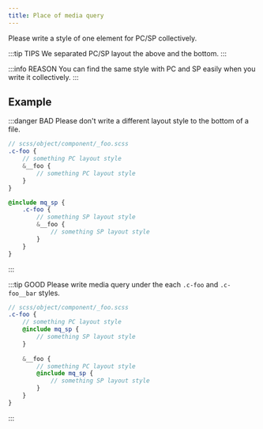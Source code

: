 ```yaml
---
title: Place of media query
---
```


Please write a style of one element for PC/SP collectively.

:::tip TIPS
We separated PC/SP layout the above and the bottom.
:::

:::info REASON
You can find the same style with PC and SP easily when you write it collectively.
:::


## Example

:::danger BAD
Please don't write a different layout style to the bottom of a file.

```scss
// scss/object/component/_foo.scss
.c-foo {
    // something PC layout style
    &__foo {
        // something PC layout style
    }
}

@include mq_sp {
    .c-foo {
        // something SP layout style
        &__foo {
            // something SP layout style
        }
    }
}
```
:::

:::tip GOOD
Please write media query under the each `.c-foo` and `.c-foo__bar` styles.

```scss
// scss/object/component/_foo.scss
.c-foo {
    // something PC layout style
    @include mq_sp {
        // something SP layout style
    }
    
    &__foo {
        // something PC layout style
        @include mq_sp {
            // something SP layout style
        }
    }
}
```
:::
